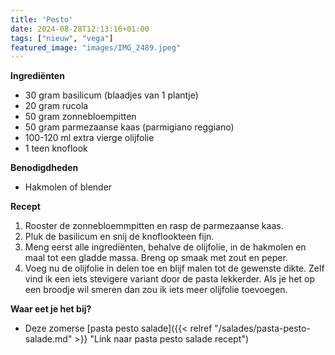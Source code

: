 ```yaml
---
title: 'Pesto'
date: 2024-08-28T12:13:16+01:00
tags: ["nieuw", "vega"]
featured_image: "images/IMG_2489.jpeg"
---
```


**Ingrediënten**
- 30 gram basilicum (blaadjes van 1 plantje)
- 20 gram rucola
- 50 gram zonnebloempitten
- 50 gram parmezaanse kaas (parmigiano reggiano)
- 100-120 ml extra vierge olijfolie
- 1 teen knoflook

**Benodigdheden**
- Hakmolen of blender

**Recept**
1. Rooster de zonnebloemmpitten en rasp de parmezaanse kaas. 
2. Pluk de basilicum en snij de knoflookteen fijn.
3. Meng eerst alle ingrediënten, behalve de olijfolie, in de hakmolen en maal tot een gladde massa. Breng op smaak met zout en peper.
4. Voeg nu de olijfolie in delen toe en blijf malen tot de gewenste dikte. Zelf vind ik een iets stevigere variant door de pasta lekkerder. Als je het op een broodje wil smeren dan zou ik iets meer olijfolie toevoegen.

**Waar eet je het bij?**
- Deze zomerse [pasta pesto salade]({{< relref "/salades/pasta-pesto-salade.md" >}} "Link naar pasta pesto salade recept")

